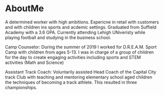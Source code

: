 # AboutMe
A determined worker with high ambitions. Expericne in retail with customers and with children ins sports and acdemic settings. 
Graduated from Suffield Academy with a 3.6 GPA. Currently attending Lehigh UNiveristy while playing football and studying in the business school.

Camp Counselor: During the summer of 2019 I worked for D.R.E.A.M. Sport Camp with children from ages 5-13. I was in charge of a group of children for the day to create engaging activities including sports and STEM activities (Math and Science)

Assistant Track Coach: Voluntarily assisted Head Coach of the Capital City track Club with teaching and mentoring elementary school aged children the techniques of becoming a track athlete. This resulted in three championships.

